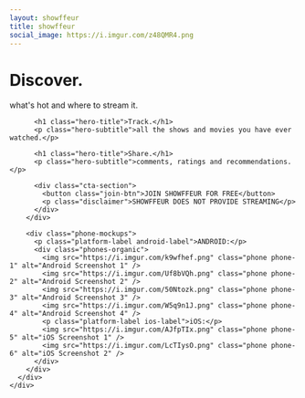 ```yaml
---
layout: showffeur
title: showffeur
social_image: https://i.imgur.com/z48QMR4.png
---
```


  <main id="main" tabindex="-1">
    <div class="hero-section">
      <div class="hero-content">
        <div class="hero-text">
          <h1 class="hero-title">Discover.</h1>
          <p class="hero-subtitle">what's hot and where to stream it.</p>
          
          <h1 class="hero-title">Track.</h1>
          <p class="hero-subtitle">all the shows and movies you have ever watched.</p>
          
          <h1 class="hero-title">Share.</h1>
          <p class="hero-subtitle">comments, ratings and recommendations.</p>
          
          <div class="cta-section">
            <button class="join-btn">JOIN SHOWFFEUR FOR FREE</button>
            <p class="disclaimer">SHOWFFEUR DOES NOT PROVIDE STREAMING</p>
          </div>
        </div>
        
        <div class="phone-mockups">
          <p class="platform-label android-label">ANDROID:</p>
          <div class="phones-organic">
            <img src="https://i.imgur.com/k9wfhef.png" class="phone phone-1" alt="Android Screenshot 1" />
            <img src="https://i.imgur.com/Uf8bVQh.png" class="phone phone-2" alt="Android Screenshot 2" />
            <img src="https://i.imgur.com/50Ntozk.png" class="phone phone-3" alt="Android Screenshot 3" />
            <img src="https://i.imgur.com/W5q9n1J.png" class="phone phone-4" alt="Android Screenshot 4" />
            <p class="platform-label ios-label">iOS:</p>
            <img src="https://i.imgur.com/AJfpTIx.png" class="phone phone-5" alt="iOS Screenshot 1" />
            <img src="https://i.imgur.com/LcTIysO.png" class="phone phone-6" alt="iOS Screenshot 2" />
          </div>
        </div>
      </div>
    </div>
  </main>
